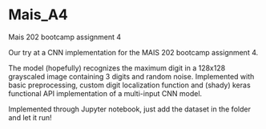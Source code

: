 # Mais_A4
 Mais 202 bootcamp assignment 4

 Our try at a CNN implementation for the MAIS 202 bootcamp assignment 4.

 The model (hopefully) recognizes the maximum digit in a 128x128 grayscaled image containing 3 digits and random noise.
 Implemented with basic preprocessing, custom digit localization function and (shady) keras functional API implementation of a multi-input CNN model.
 
 Implemented through Jupyter notebook, just add the dataset in the folder and let it run!
